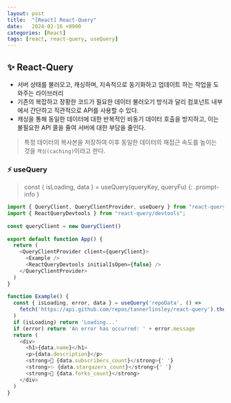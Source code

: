 ```yaml
---
layout: post
title:  "[React] React-Query"
date:   2024-02-16 +0900
categories: [React]
tags: [react, react-query, useQuery]
---
```


 
## ✨ React-Query

- 서버 상태를 불러오고, 캐싱하며, 지속적으로 동기화하고 업데이트 하는 작업을 도와주는 라이브러리
- 기존의 복잡하고 장황한 코드가 필요한 데이터 불러오기 방식과 달리 컴포넌트 내부에서 간단하고 직관적으로 API를 사용할 수 있다.
- 캐싱을 통해 동일한 데이터에 대한 반복적인 비동기 데이터 호출을 방지하고, 이는 불필요한 API 콜을 줄여 서버에 대한 부담을 줄인다.

> 특정 데이터의 복사본을 저장하여 이후 동일한 데이터의 재접근 속도를 높이는 것을 `캐싱(caching)`이라고 한다.

### ⚡ useQuery

> const { isLoading, data } = useQuery(queryKey, queryFu)
{: .prompt-info }

```javascript
import { QueryClient, QueryClientProvider, useQuery } from "react-query";
import { ReactQueryDevtools } from "react-query/devtools";
 
const queryClient = new QueryClient()
 
export default function App() {
  return (
    <QueryClientProvider client={queryClient}>
      <Example />
      <ReactQueryDevtools initialIsOpen={false} />
    </QueryClientProvider>
  )
}
 
function Example() {
  const { isLoading, error, data } = useQuery('repoData', () =>
    fetch('https://api.github.com/repos/tannerlinsley/react-query').then(res => res.json())
  )
  if (isLoading) return 'Loading...'
  if (error) return 'An error has occurred: ' + error.message
  return (
    <div>
      <h1>{data.name}</h1>
      <p>{data.description}</p>
      <strong>👀 {data.subscribers_count}</strong>{' '}
      <strong>✨ {data.stargazers_count}</strong>{' '}
      <strong>🍴 {data.forks_count}</strong>
    </div>
  )
}
```